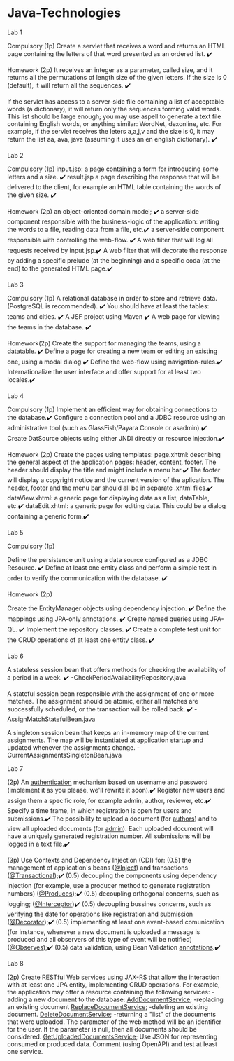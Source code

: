 # Java-Technologies

Lab 1

Compulsory (1p)
Create a servlet that receives a word and returns an HTML page containing the letters of that word presented as an ordered list. ✔️

Homework (2p)
It receives an integer as a parameter, called size, and it returns all the permutations of length size of the given letters. If the size is 0 (default), it will return all the sequences. ✔️

If the servlet has access to a server-side file containing a list of acceptable words (a dictionary), it will return only the sequences forming valid words.
This list should be large enough; you may use aspell to generate a text file containing English words, or anything similar: WordNet, dexonline, etc.
For example, if the servlet receives the leters a,a,j,v and the size is 0, it may return the list aa, ava, java (assuming it uses an en english dictionary). ✔️

Lab 2

Compulsory (1p)
input.jsp: a page containing a form for introducing some letters and a size. ✔️
result.jsp a page describing the response that will be delivered to the client, for example an HTML table containing the words of the given size. ✔️

Homework (2p)
an object-oriented domain model; ✔️
a server-side component responsible with the business-logic of the application: writing the words to a file, reading data from a file, etc.✔️
a server-side component responsible with controlling the web-flow. ✔️
A web filter that will log all requests received by input.jsp.✔️
A web filter that will decorate the response by adding a specific prelude (at the beginning) and a specific coda (at the end) to the generated HTML page.✔️

Lab 3

Compulsory (1p)
A relational database in order to store and retrieve data. (PostgreSQL is recommended). ✔️
You should have at least the tables: teams and cities. ✔️
A JSF project using Maven ✔️
A web page for viewing the teams in the database. ✔️

Homework(2p)
Create the support for managing the teams, using a datatable. ✔️
Define a page for creating a new team or editing an existing one, using a modal dialog.✔️
Define the web-flow using navigation-rules.✔️
Internationalize the user interface and offer support for at least two locales.✔️

Lab 4

Compulsory (1p)
Implement an efficient way for obtaining connections to the database.✔️
Configure a connection pool and a JDBC resource using an administrative tool (such as GlassFish/Payara Console or asadmin).✔️
Create DatSource objects using either JNDI directly or resource injection.✔️

Homework (2p)
Create the pages using templates:
page.xhtml: describing the general aspect of the application pages: header, content, footer. The header should display the title and might include a menu bar.✔️
The footer will display a copyright notice and the current version of the aplication. The header, footer and the menu bar should all be in separate .xhtml files.✔️
dataView.xhtml: a generic page for displaying data as a list, dataTable, etc.✔️
dataEdit.xhtml: a generic page for editing data. This could be a dialog containing a generic form.✔️

Lab 5

Compulsory (1p)

Define the persistence unit using a data source configured as a JDBC Resource. ✔️
Define at least one entity class and perform a simple test in order to verify the communication with the database. ✔️

Homework (2p)

Create the EntityManager objects using dependency injection. ✔️
Define the mappings using JPA-only annotations. ✔️
Create named queries using JPA-QL. ✔️
Implement the repository classes. ✔️
Create a complete test unit for the CRUD operations of at least one entity class. ✔️

Lab 6

A stateless session bean that offers methods for checking the availability of a period in a week. ✔️
-CheckPeriodAvailabilityRepository.java

A stateful session bean responsible with the assignment of one or more matches. The assignment should be atomic, either all matches are successfully scheduled, or the transaction will be rolled back. ✔️
-AssignMatchStatefulBean.java

A singleton session bean that keeps an in-memory map of the current assignments. The map will be instantiated at application startup and updated whenever the assignments change.
-CurrentAssignmentsSingletonBean.java

Lab 7

(2p) 
An [authentication](https://github.com/Herastis/Java-Technologies/blob/main/DocumentsSubmissionManager/src/main/java/com/mycompany/entities/Login.java) mechanism based on username and password (implement it as you please, we'll rewrite it soon).✔️
Register new users and assign them a specific role, for example admin, author, reviewer, etc.✔️
Specify a time frame, in which registration is open for users and submissions.✔️
The possibility to upload a document (for [authors](https://github.com/Herastis/Java-Technologies/blob/main/DocumentsSubmissionManager/src/main/webapp/author.xhtml)) and to view all uploaded documents (for [admin](https://github.com/Herastis/Java-Technologies/blob/main/DocumentsSubmissionManager/src/main/webapp/admin.xhtml)). Each uploaded document will have a uniquely generated registration number. All submissions will be logged in a text file.✔️

(3p) Use Contexts and Dependency Injection (CDI) for:
(0.5) the management of application's beans ([@Inject](https://github.com/Herastis/Java-Technologies/blob/main/DocumentsSubmissionManager/src/main/java/com/mycompany/repositories/DocumentRepository.java)) and transactions ([@Transactional](https://github.com/Herastis/Java-Technologies/blob/main/DocumentsSubmissionManager/src/main/java/com/mycompany/repositories/UserRepository.java));✔️
(0.5) decoupling the components using dependency injection (for example, use a producer method to generate registration numbers) ([@Produces](https://github.com/Herastis/Java-Technologies/blob/main/DocumentsSubmissionManager/src/main/java/com/mycompany/utils/NumberGenerator.java));✔️
(0.5) decoupling orthogonal concerns, such as logging; ([@Interceptor](https://github.com/Herastis/Java-Technologies/blob/main/DocumentsSubmissionManager/src/main/java/com/mycompany/logging/MyInterceptor.java))✔️
(0.5) decoupling bussines concerns, such as verifying the date for operations like registration and submission ([@Decorator](https://github.com/Herastis/Java-Technologies/blob/main/DocumentsSubmissionManager/src/main/java/com/mycompany/repositories/UserRepositoryDecorator.java));✔️
(0.5) implementing at least one event-based comunication (for instance, whenever a new document is uploaded a message is produced and all observers of this type of event will be notified) ([@Observes](https://github.com/Herastis/Java-Technologies/blob/main/DocumentsSubmissionManager/src/main/java/com/mycompany/entities/DocumentsList.java));✔️
(0.5) data validation, using Bean Validation [annotations](https://github.com/Herastis/Java-Technologies/blob/main/DocumentsSubmissionManager/src/main/java/com/mycompany/entities/UserBean.java).✔️

Lab 8

(2p) Create RESTful Web services using JAX-RS that allow the interaction with at least one JPA entity, implementing CRUD operations. For example, the application may offer a resource containing the following services:
-adding a new document to the database: [AddDocumentService](https://github.com/Herastis/Java-Technologies/blob/main/DocumentsSubmissionManager/src/main/java/com/mycompany/services/AddDocumentService.java); 
-replacing an existing document [ReplaceDocumentService](https://github.com/Herastis/Java-Technologies/blob/main/DocumentsSubmissionManager/src/main/java/com/mycompany/services/ReplaceDocumentService.java); 
-deleting an existing document. [DeleteDocumentService](https://github.com/Herastis/Java-Technologies/blob/main/DocumentsSubmissionManager/src/main/java/com/mycompany/services/DeleteDocumentService.java); 
-returning a "list" of the documents that were uploaded. The parameter of the web method will be an identifier for the user. If the parameter is null, then all documents should be considered. [GetUploadedDocumentsService](https://github.com/Herastis/Java-Technologies/blob/main/DocumentsSubmissionManager/src/main/java/com/mycompany/services/GetUploadedDocumentsService.java); 
Use JSON for representing consumed or produced data. Comment (using OpenAPI) and test at least one service.
